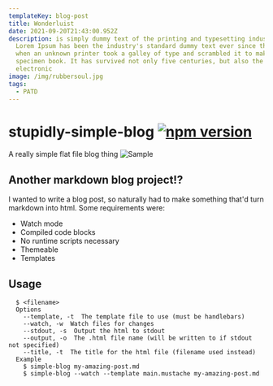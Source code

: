 ```yaml
---
templateKey: blog-post
title: Wonderluist
date: 2021-09-20T21:43:00.952Z
description: is simply dummy text of the printing and typesetting industry.
  Lorem Ipsum has been the industry's standard dummy text ever since the 1500s,
  when an unknown printer took a galley of type and scrambled it to make a type
  specimen book. It has survived not only five centuries, but also the leap into
  electronic
image: /img/rubbersoul.jpg
tags:
  - PATD
---
```

# stupidly-simple-blog [![npm version](https://badge.fury.io/js/stupidly-simple-blog.svg)](https://badge.fury.io/js/stupidly-simple-blog)
A really simple flat file blog thing
![Sample](https://cloud.githubusercontent.com/assets/175278/22441507/9525f26c-e72f-11e6-877e-67b83101c1a7.gif)
## Another markdown blog project!?
I wanted to write a blog post, so naturally had to make something that'd turn markdown into html. Some requirements were:
* Watch mode
* Compiled code blocks
* No runtime scripts necessary
* Themeable
* Templates
## Usage
```
  $ <filename>
  Options
    --template, -t  The template file to use (must be handlebars)
    --watch, -w  Watch files for changes
    --stdout, -s  Output the html to stdout
    --output, -o  The .html file name (will be written to if stdout not specified)
    --title, -t  The title for the html file (filename used instead)
  Example
    $ simple-blog my-amazing-post.md
    $ simple-blog --watch --template main.mustache my-amazing-post.md
```
